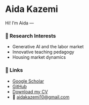 
# Aida Kazemi

Hi! I’m Aida —

### 🔬 Research Interests
- Generative AI and the labor market
- Innovative teaching pedagogy
- Housing market dynamics

### 🔗 Links
- [Google Scholar](https://scholar.google.com/citations?user=vrcahwUAAAAJ&hl=en)
- [GitHub](https://github.com/aidakazemi)
- [Download my CV](cv.pdf)
- 📧 aidakazemi10@gmail.com
